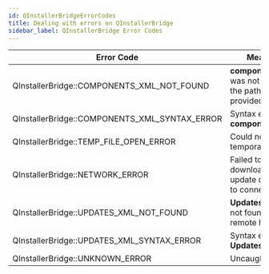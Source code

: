 ```yaml
---
id: QInstallerBridgeErrorCodes
title: Dealing with errors on QInstallerBridge
sidebar_label: QInstallerBridge Error Codes
---
```


|   Error Code                                  | Meaning                                                |
|-----------------------------------------------|--------------------------------------------------------|
| QInstallerBridge::COMPONENTS_XML_NOT_FOUND    | **components.xml** was not found in the path provided. |
| QInstallerBridge::COMPONENTS_XML_SYNTAX_ERROR | Syntax error in **components.xml**.                    |
| QInstallerBridge::TEMP_FILE_OPEN_ERROR        | Could not open temporary file.                         |
| QInstallerBridge::NETWORK_ERROR               | Failed to download the update or unable to connect.    |
| QInstallerBridge::UPDATES_XML_NOT_FOUND       | **Updates.xml** was not found in the remote host.      |
| QInstallerBridge::UPDATES_XML_SYNTAX_ERROR    | Syntax error in **Updates.xml**                        |
| QInstallerBridge::UNKNOWN_ERROR               | Uncaught error.                                        |


